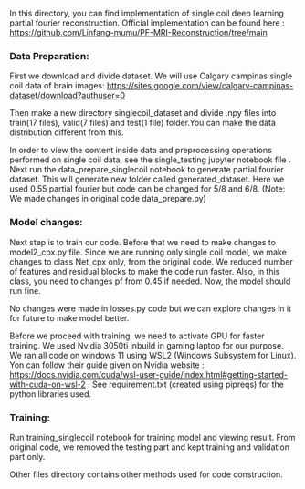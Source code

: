 In this directory, you can find implementation of single coil deep learning partial fourier reconstruction.
Official implementation can be found here : https://github.com/Linfang-mumu/PF-MRI-Reconstruction/tree/main

### Data Preparation: 
First we download and divide dataset. We will use Calgary campinas single coil data of brain images:
https://sites.google.com/view/calgary-campinas-dataset/download?authuser=0

Then make a new directory singlecoil_dataset and divide .npy files into train(17 files), valid(7 files) and test(1 file) folder.You can make the data distribution different from this.
 
In order to view the content inside data and preprocessing operations performed on single coil data, see the single_testing jupyter notebook file . Next run the data_prepare_singlecoil notebook to generate partial fourier dataset. This will generate new folder called generated_dataset. Here we used 0.55 partial fourier but code can be changed for 5/8 and 6/8. (Note: We made changes in original code data_prepare.py)

### Model changes: 
Next step is to train our code. Before that we need to make changes to model2_cpx.py file. Since we are running only single coil model, we make changes to class Net_cpx only, from the original code. We reduced number of features and residual blocks to make the code run faster. Also, in this class, you need to changes pf from 0.45 if needed. Now, the model should run fine. 

No changes were made in losses.py code but we can explore changes in it for future to make model better.

Before we proceed with training, we need to activate GPU for faster training. We used Nvidia 3050ti inbuild in gaming laptop for our purpose. We ran all code on windows 11 using WSL2 (Windows Subsystem for Linux). Yon can follow their guide given on Nvidia website : https://docs.nvidia.com/cuda/wsl-user-guide/index.html#getting-started-with-cuda-on-wsl-2 . See requirement.txt (created using pipreqs) for the python libraries used. 

### Training: 
Run training_singlecoil notebook for training model and viewing result. From original code, we removed the testing part and kept training and validation part only. 


Other files directory contains other methods used for code construction.





